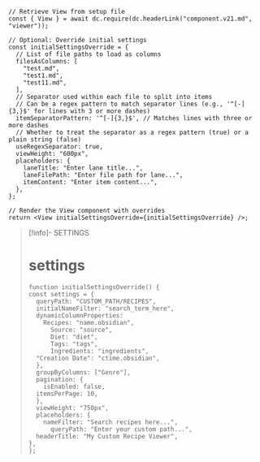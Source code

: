 



```datacorejsx
// Retrieve View from setup file
const { View } = await dc.require(dc.headerLink("component.v21.md", "viewer"));

// Optional: Override initial settings
const initialSettingsOverride = {
  // List of file paths to load as columns
  filesAsColumns: [
    "test.md",
    "test1.md",
    "test11.md",
  ],
  // Separator used within each file to split into items
  // Can be a regex pattern to match separator lines (e.g., '^[-]{3,}$' for lines with 3 or more dashes)
  itemSeparatorPattern: '^[-]{3,}$', // Matches lines with three or more dashes
  // Whether to treat the separator as a regex pattern (true) or a plain string (false)
  useRegexSeparator: true,
  viewHeight: "600px",
  placeholders: {
    laneTitle: "Enter lane title...",
    laneFilePath: "Enter file path for lane...",
    itemContent: "Enter item content...",
  },
};

// Render the View component with overrides
return <View initialSettingsOverride={initialSettingsOverride} />;
```


> [!info]- SETTINGS
> # settings
> ```tsx
> function initialSettingsOverride() {
> const settings = {
> 	queryPath: "CUSTOM_PATH/RECIPES",
> 	initialNameFilter: "search_term_here",
> 	dynamicColumnProperties: 
> 	  Recipes: "name.obsidian",
> 	    Source: "source",
> 	    Diet: "diet",
> 	    Tags: "tags",
> 	    Ingredients: "ingredients",
> 	"Creation Date": "ctime.obsidian",
> 	},
> 	groupByColumns: ["Genre"],
> 	pagination: {
> 	  isEnabled: false,
> 	itemsPerPage: 10,
> 	},
> 	viewHeight: "750px",
> 	placeholders: {
> 	  nameFilter: "Search recipes here...",
> 	    queryPath: "Enter your custom path...",
> 	headerTitle: "My Custom Recipe Viewer",
> },
> };
> ```





